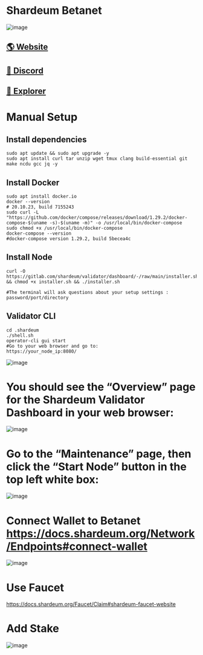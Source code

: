 # Shardeum Betanet 

![image](https://shardeum.org/Shardeum.png)

## <a href="https://shardeum.org/">🌎 Website </a>
## <a href="https://discord.gg/shardeum">💎 Discord </a>
## <a href="https://explorer-sphinx.shardeum.org/">🚀 Explorer </a>

# Manual Setup

## Install dependencies
```
sudo apt update && sudo apt upgrade -y
sudo apt install curl tar unzip wget tmux clang build-essential git make ncdu gcc jq -y
```
## Install Docker
```
sudo apt install docker.io
docker --version
# 20.10.23, build 7155243
sudo curl -L "https://github.com/docker/compose/releases/download/1.29.2/docker-compose-$(uname -s)-$(uname -m)" -o /usr/local/bin/docker-compose
sudo chmod +x /usr/local/bin/docker-compose
docker-compose --version
#docker-compose version 1.29.2, build 5becea4c
```
## Install Node 

```
curl -O https://gitlab.com/shardeum/validator/dashboard/-/raw/main/installer.sh && chmod +x installer.sh && ./installer.sh

#The terminal will ask questions about your setup settings : password/port/directory

```
## Validator CLI
```
cd .shardeum
./shell.sh
operator-cli gui start
#Go to your web browser and go to:
https://your_node_ip:8080/

```
![image](https://docs.shardeum.org/assets/images/loginPage-908fe8d97a77c39e92c16d8fe73c7cdd.png)

# You should see the “Overview” page for the Shardeum Validator Dashboard in your web browser:

![image](https://docs.shardeum.org/assets/images/overviewBetanet-4ffa4b2b726131cca036f002391e06f3.png)

# Go to the “Maintenance” page, then click the “Start Node” button in the top left white box:

![image](https://docs.shardeum.org/assets/images/startBetanet-3887761f685e3e0c2785dc609f7db4df.png)

# Connect Wallet to Betanet https://docs.shardeum.org/Network/Endpoints#connect-wallet

![image](https://docs.shardeum.org/assets/images/connectWalletBetanet-16d8f440bb744e8946309acfe5270219.png)

# Use Faucet 

https://docs.shardeum.org/Faucet/Claim#shardeum-faucet-website

# Add Stake 

![image](https://docs.shardeum.org/assets/images/connectedWalletAddStake-cb4ad52d4df8267630fb41cf8397f28d.png)

